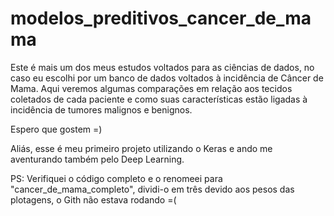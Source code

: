 # modelos_preditivos_cancer_de_mama
Este é mais um dos meus estudos voltados para as ciências de dados, no caso eu escolhi por um banco de dados voltados à incidência de Câncer de Mama.  Aqui veremos algumas comparações em relação aos tecidos coletados de cada paciente e como suas características estão ligadas à incidência de tumores malignos e benignos. 

Espero que gostem =) 


Aliás, esse é meu primeiro projeto utilizando o Keras e ando me aventurando também pelo Deep Learning.


PS: Verifiquei o código completo e o renomeei para "cancer_de_mama_completo", dividi-o em três devido aos pesos das plotagens, o Gith não estava rodando =( 
